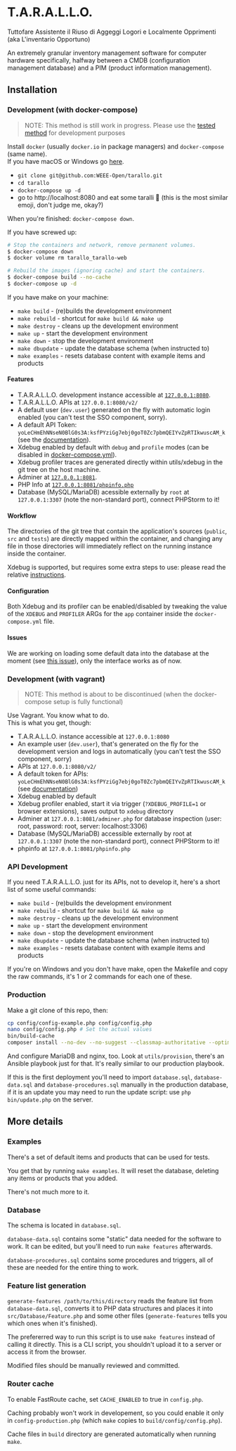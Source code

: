 # T.A.R.A.L.L.O.
Tuttofare Assistente il Riuso di Aggeggi Logori e Localmente Opprimenti  
(aka L'inventario Opportuno)

An extremely granular inventory management software for computer hardware specifically, halfway between a CMDB (configuration management database) and a PIM (product information management).

## Installation

### Development (with docker-compose)
> NOTE: This method is still work in progress. Please use the [tested method](#development-with-vagrant) for development purposes

Install `docker` (usually `docker.io` in package managers) and `docker-compose` (same name).  
If you have macOS or Windows go [here](https://www.docker.com/products/docker-desktop).

- `git clone git@github.com:WEEE-Open/tarallo.git`
- `cd tarallo`
- `docker-compose up -d`
- go to http://localhost:8080 and eat some taralli 🍩 (this is the most similar emoji, don't judge me, okay?)

When you're finished: `docker-compose down`.

If you have screwed up:

```bash
# Stop the containers and network, remove permanent volumes.
$ docker-compose down
$ docker volume rm tarallo_tarallo-web

# Rebuild the images (ignoring cache) and start the containers.
$ docker-compose build --no-cache
$ docker-compose up -d
```

If you have make on your machine:
- `make build` - (re)builds the development environment
- `make rebuild` - shortcut for `make build && make up`
- `make destroy` - cleans up the development environment
- `make up` - start the development environment
- `make down` - stop the development environment
- `make dbupdate` - update the database schema (when instructed to)
- `make examples` - resets database content with example items and products

#### Features
- T.A.R.A.L.L.O. development instance accessible at [`127.0.0.1:8080`](http://127.0.0.1:8080).
- T.A.R.A.L.L.O. APIs at `127.0.0.1:8080/v2/`
- A default user (`dev.user`) generated on the fly with automatic login enabled (you can't test the SSO component, sorry).
- A default API Token: `yoLeCHmEhNNseN0BlG0s3A:ksfPYziGg7ebj0goT0Zc7pbmQEIYvZpRTIkwuscAM_k` (see the [documentation](https://github.com/WEEE-Open/tarallo/wiki/Managing-the-session-and-Authentication)).
- Xdebug enabled by default with `debug` and `profile` modes (can be disabled in [docker-compose.yml](docker-compose.yml)).
- Xdebug profiler traces are generated directly within utils/xdebug in the git tree on the host machine.
- Adminer at [`127.0.0.1:8081`](http://127.0.0.1:8081).
- PHP Info at [`127.0.0.1:8081/phpinfo.php`](http://127.0.0.1:8081/phpinfo.php)
- Database (MySQL/MariaDB) acessible externally by `root` at `127.0.0.1:3307` (note the non-standard port), connect PHPStorm to it!

#### Workflow
The directories of the git tree that contain the application's sources (`public`, `src` and `tests`) are directly mapped within the container, and changing any file in those directories will immediately reflect on the running instance inside the container.

Xdebug is supported, but requires some extra steps to use: please read the relative [instructions](XDEBUG.md).

#### Configuration
Both Xdebug and its profiler can be enabled/disabled by tweaking the value of the `XDEBUG` and `PROFILER` ARGs for the `app` container inside the `docker-compose.yml` file.

#### Issues
We are working on loading some default data into the database at the moment (see [this issue](https://github.com/WEEE-Open/tarallo/issues/181)), only the interface works as of now.


### Development (with vagrant)
> NOTE: This method is about to be discontinued (when the docker-compose setup is fully functional)

Use Vagrant. You know what to do.  
This is what you get, though:

* T.A.R.A.L.L.O. instance accessible at `127.0.0.1:8080`
* An example user (`dev.user`), that's generated on the fly for the development version and logs in automatically (you can't test the SSO component, sorry)
* APIs at `127.0.0.1:8080/v2/`
* A default token for APIs: `yoLeCHmEhNNseN0BlG0s3A:ksfPYziGg7ebj0goT0Zc7pbmQEIYvZpRTIkwuscAM_k` (see [documentation](https://github.com/WEEE-Open/tarallo/wiki/Managing-the-session-and-Authentication))
* Xdebug enabled by default
* Xdebug profiler enabled, start it via trigger (`?XDEBUG_PROFILE=1` or browser extensions), saves output to `xdebug` directory
* Adminer at `127.0.0.1:8081/adminer.php` for database inspection (user: root, password: root, server: localhost:3306)
* Database (MySQL/MariaDB) accessible externally by root at `127.0.0.1:3307` (note the non-standard port), connect PHPStorm to it!
* phpinfo at `127.0.0.1:8081/phpinfo.php`

### API Development

If you need T.A.R.A.L.L.O. just for its APIs, not to develop it, here's a short list of some useful commands:

- `make build` - (re)builds the development environment
- `make rebuild` - shortcut for `make build && make up`
- `make destroy` - cleans up the development environment
- `make up` - start the development environment
- `make down` - stop the development environment
- `make dbupdate` - update the database schema (when instructed to)
- `make examples` - resets database content with example items and products

If you're on Windows and you don't have make, open the Makefile and copy the raw commands, it's 1 or 2 commands for each one of these.

### Production

Make a git clone of this repo, then:

```bash
cp config/config-example.php config/config.php
nano config/config.php # Set the actual values
bin/build-cache
composer install --no-dev --no-suggest --classmap-authoritative --optimize-autoloader
```

And configure MariaDB and nginx, too. Look at `utils/provision`, there's an Ansible playbook just for that. It's really similar to our production playbook.

If this is the first deployment you'll need to import `database.sql`, `database-data.sql` and `database-procedures.sql` manually in the production database, if it is an update you may need to run the update script: use `php bin/update.php` on the server.

## More details

### Examples

There's a set of default items and products that can be used for tests.

You get that by running `make examples`. It will reset the database, deleting any items or products that you added.

There's not much more to it.

### Database

The schema is located in `database.sql`.

`database-data.sql` contains some "static" data needed for the software to work. It can be edited, but you'll need to run `make features` afterwards.

`database-procedures.sql` contains some procedures and triggers, all of these are needed for the entire thing to work.

### Feature list generation

`generate-features /path/to/this/directory` reads the feature list from `database-data.sql`, converts it to PHP data structures and places it into `src/Database/Feature.php` and some other files (`generate-features` tells you which ones when it's finished).

The prefererred way to run this script is to use `make features` instead of calling it directly. This is a CLI script, you shouldn't upload it to a server or access it from the browser.

Modified files should be manually reviewed and committed.

### Router cache

To enable FastRoute cache, set `CACHE_ENABLED` to true in `config.php`.

Caching probably won't work in developement, so you could enable it only in `config-production.php` (which `make` copies to `build/config/config.php`).

Cache files in `build` directory are generated automatically when running `make`.
